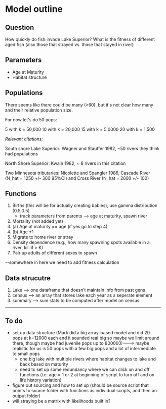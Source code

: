# Model outline

## Question
How quickly do fish invade Lake Superior?
What is the fitness of different aged fish (also those that strayed vs. those that stayed in river)

## Parameters

* Age at Maturity
* Habitat structure

## Populations

There seems like there could be many (>60), but it's not clear how many and their relative population size.

For now let's do 50 pops:

5 with k = 50,000
10 with k = 20,000
15 with k = 5,0000
20 with k = 1,500


*Relevant citations:*

South shore Lake Superior: Wagner and Stauffer 1982, ~50 rivers they think had populations 

North Shore Superior: Kwain 1982, ~ 8 rivers in this citation 

Two Minnesota tributaries: Nicolette and Spangler 1986, Cascade River (N_hat = 1250 +/- 300 95%CI) and Cross River (N_hat = 2000 +/- 100) 

## Functions

1. Births (this will be for actually creating babies), use gamma distribution (0.5,0.5)
    * track parameters from parents --> age at maturity, spawn river
2. Mortality (not added yet)
3. (a) Age at maturity == age (if yes go to step 4)
3. (b) Age +1
4. Migrate to home river or stray
5. Density dependence (e.g., how many spawning spots available in a river, kill if > K)
6. Pair up adults of different sexes to spawn

--somewhere in here we need to add fitness calculation

## Data strucutre
1. Lake --> one dataframe that doesn't maintain info from past gens
2. census --> an array that stores lake each year as a seperate element
3. summary --> sum stats to be computed after model on census

------------------------------------------------------------------------
## To do

* set up data structure (Mark did a big array-based model and did 20 pops at k=12000 each and it sounded real big so maybe we limit around there, though maybe had juvenile pops up to 800000)---> maybe realistic for us is 50 pops with a few big pops and a lot of intermediate to small pops
   * one big lake with multiple rivers where habitat changes to lake and back based on maturity
   * need to set up some redundancy where we can click on and off functions (i.e. age = 1 or 2 at beginning of script to turn off and on life history variation)
* figure out sourcing and how to set up (should be source script that points to source folder with functions as individual scripts, and then an output folder)
* will straying be a matrix with likelihoods built in?
